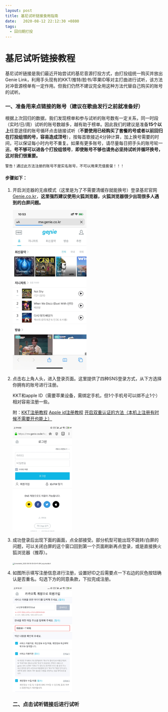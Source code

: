 ```yaml
---
layout: post
title: 基尼试听链接食用指南
date:   2020-08-12 22:12:30 +0800
tags:
  - 回归期打投
---
```


# 基尼试听链接教程

基尼试听链接是我们最近开始尝试的基尼音源打投方式，由打投组统一购买并放出Genie Link，利用手头现有的KKT/推特/脸书/苹果ID等对主打曲进行试听，该方法对冲音源榜单有一定作用。但我们仍然不建议完全用这种方法代替自己购买的账号的试听。



### 一、准备用来点链接的账号（建议在歌曲发行之前就准备好）

根据上次回归的数据，我们发现榜单和参与试听的账号数有一定关系，同一时段（实时/日/周）试听的账号数越多，越有助于榜单。因此我们的建议是准备**15个以上**任意途径的账号循环点击链接试听（**不要使用已经购买了套餐的号或者以前回归在打投组领的号，容易造成顶号**），按每首歌接近4分钟计算，加上换号需要的时间，可以保证每小时内号不重复。如果有更多账号，请尽量每日把手头的账号轮一遍。**号不够可以进各个打投组领号**，**即使账号不够也请务必坚持试听并循环换号，这对我们很重要。**



`警告！通过此方法注册的账号不是实名账号，不可以用来充值套餐！！！`



#### 步骤如下：

1. 开启浏览器的无痕模式（这里是为了不需要清缓存就能换号）登录基尼官网[Genie.co.kr](Genie.co.kr)，**这里强烈建议使用火狐浏览器，火狐浏览器很少出现很多人遇到的白屏问题。**

   <img src="https://raw.githubusercontent.com/penglanxindong1106/pic/master/AEB4E99928DA5B6CB94326E9E1A24398.png" alt="img" style="zoom: 50%;" />
   
2. 点击右上角人头，进入登录页面。这里提供了四种SNS登录方式，从下方选择你拥有的账号进行注册。

   KKT和apple ID（需要苹果设备，需绑定手机，但1个手机号可以绑不止1个）相对容易注册一些。

   附：[KKT注册教程]([https://penglanxindong1106.github.io/2020/08/12/KKT%E6%B3%A8%E5%86%8C%E6%95%99%E7%A8%8B.html](https://penglanxindong1106.github.io/2020/08/12/KKT注册教程.html))       [Apple id注册教程](https://zhuanlan.zhihu.com/p/93486646)       [开启双重认证的方法（本机上注册有时候不需要开也能上）](https://jingyan.baidu.com/article/a17d5285dafe398098c8f2a8.html)

   <img src="https://raw.githubusercontent.com/penglanxindong1106/pic/master/image-20200818123632081.png" alt="image-20200818123632081" style="zoom:33%;" />

3. 成功登录后出现下面的画面，点全部接受。部分机型可能出现不跳转/白屏的问题，可以关闭白屏的这个窗口回到第一个页面刷新再点登录，或是直接换火狐浏览器（推荐）。

   <img src="C:/Users/Administrator/Desktop/Screenshot_2020-08-18-09-59-41-904_org.mozilla.fi.jpg" alt="Screenshot_2020-08-18-09-59-41-904_org.mozilla.fi" style="zoom:33%;" />

4. 如图所示填写注册信息进行注册，设置好ID之后需要点一下右边的灰色按钮确认是否重名。勾选下方的同意条款，下拉完成注册。

   <img src="https://raw.githubusercontent.com/penglanxindong1106/pic/master/image-20200818123921466.png" alt="image-20200818123921466" style="zoom:33%;" />

   ### 二、点击试听链接后进行试听

   

   
   
   




